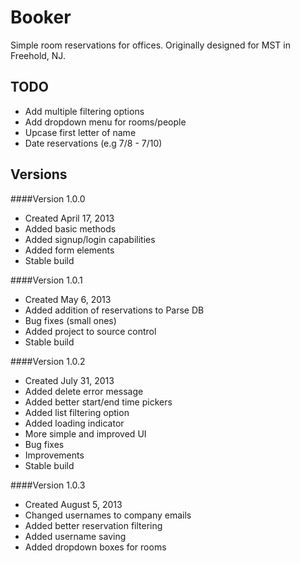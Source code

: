 Booker
===
Simple room reservations for offices.
Originally designed for MST in Freehold, NJ.

TODO
--
+ Add multiple filtering options
+ Add dropdown menu for rooms/people
+ Upcase first letter of name
+ Date reservations (e.g 7/8 - 7/10)

Versions
---
####Version 1.0.0
+ Created April 17, 2013
+ Added basic methods
+ Added signup/login capabilities
+ Added form elements
+ Stable build

####Version 1.0.1
+ Created May 6, 2013
+ Added addition of reservations to Parse DB
+ Bug fixes (small ones)
+ Added project to source control
+ Stable build

####Version 1.0.2
+ Created July 31, 2013
+ Added delete error message
+ Added better start/end time pickers
+ Added list filtering option
+ Added loading indicator
+ More simple and improved UI
+ Bug fixes
+ Improvements
+ Stable build

####Version 1.0.3
+ Created August 5, 2013
+ Changed usernames to company emails
+ Added better reservation filtering
+ Added username saving
+ Added dropdown boxes for rooms


